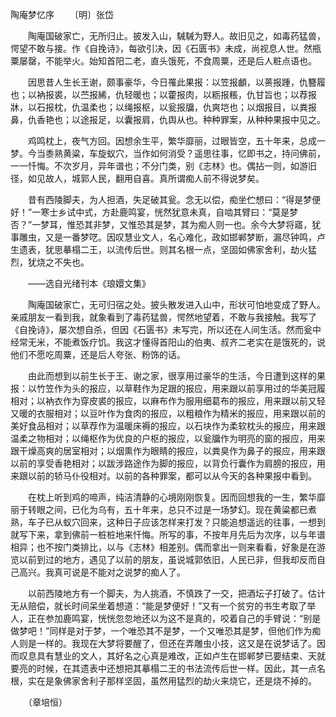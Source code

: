 陶庵梦忆序
　　〔明〕张岱 

　　陶庵国破家亡，无所归止。披发入山，駴駴为野人。故旧见之，如毒药猛兽，愕望不敢与接。作《自挽诗》，每欲引决，因《石匮书》未成，尚视息人世。然瓶粟屡罄，不能举火。始知首阳二老，直头饿死，不食周粟，还是后人粧点语也。

　　因思昔人生长王谢，颇事豪华，今日罹此果报：以笠报顱，以蒉报踵，仇簪履也；以衲报裘，以苎报絺，仇轻暖也；以藿报肉，以粝报粻，仇甘旨也；以荐报牀，以石报枕，仇温柔也；以绳报枢，以瓮报牖，仇爽垲也；以烟报目，以粪报鼻，仇香艳也；以途报足，以囊报肩，仇舆从也。种种罪案，从种种果报中见之。

　　鸡鸣枕上，夜气方回。因想余生平，繁华靡丽，过眼皆空，五十年来，总成一梦。今当黍熟黄粱，车旋蚁穴，当作如何消受？遥思往事，忆即书之，持问佛前，一一忏悔。不次岁月，异年谱也；不分门类，别《志林》也。偶拈一则，如游旧径，如见故人，城郭人民，翻用自喜。真所谓痴人前不得说梦矣。

　　昔有西陵脚夫，为人担酒，失足破其瓮。念无以偿，痴坐伫想曰：“得是梦便好！”一寒士乡试中式，方赴鹿鸣宴，恍然犹意未真，自啮其臂曰：“莫是梦否？”一梦耳，惟恐其非梦，又惟恐其是梦，其为痴人则一也。余今大梦将寤，犹事雕虫，又是一番梦呓。因叹慧业文人，名心难化，政如邯郸梦断，漏尽钟鸣，卢生遗表，犹思摹榻二王，以流传后世。则其名根一点，坚固如佛家舍利，劫火猛烈，犹烧之不失也。

　　——选自光绪刊本《琅嬛文集》　　

　　陶庵国破家亡，无可归宿之处。披头散发进入山中，形状可怕地变成了野人。亲戚朋友一看到我，就象看到了毒药猛兽，愕然地望着，不敢与我接触。我写了《自挽诗》，屡次想自杀，但因《石匮书》未写完，所以还在人间生活。然而瓮中经常无米，不能煮饭疗饥。我这才懂得首阳山的伯夷、叔齐二老实在是饿死的，说他们不愿吃周粟，还是后人夸张、粉饰的话。

　　由此而想到以前生长于王、谢之家，很享用过豪华的生活，今日遭到这样的果报：以竹笠作为头的报应，以草鞋作为足跟的报应，用来跟以前享用过的华美冠履相对；以衲衣作为穿皮裘的报应，以麻布作为服用细葛布的报应，用来跟以前又轻又暖的衣服相对；以豆叶作为食肉的报应，以粗粮作为精米的报应，用来跟以前的美好食品相对；以草荐作为温暖床褥的报应，以石块作为柔软枕头的报应，用来跟温柔之物相对；以绳枢作为优良的户枢的报应，以瓮牖作为明亮的窗的报应，用来跟干燥高爽的居室相对；以烟熏作为眼睛的报应，以粪臭作为鼻子的报应，用来跟以前的享受香艳相对；以跋涉路途作为脚的报应，以背负行囊作为肩膀的报应，用来跟以前的轿马仆役相对。以前的各种罪案，都可以从今天的各种果报中看到。

　　在枕上听到鸡的啼声，纯洁清静的心境刚刚恢复。因而回想我的一生，繁华靡丽于转眼之间，已化为乌有，五十年来，总只不过是一场梦幻。现在黄粱都已煮熟，车子已从蚁穴回来，这种日子应该怎样来打发？只能追想遥远的往事，一想到就写下来，拿到佛前一桩桩地来忏悔。所写的事，不按年月先后为次序，以与年谱相异；也不按门类排比，以与《志林》相差别。偶而拿出一则来看看，好象是在游览以前到过的地方，遇见了以前的朋友，虽说城郭依旧，人民已非，但我却反而自己高兴。我真可说是不能对之说梦的痴人了。

　　以前西陵地方有一个脚夫，为人挑酒，不慎跌了一交，把酒坛子打破了。估计无从赔偿，就长时间呆坐着想道：“能是梦便好！”又有一个贫穷的书生考取了举人，正在参加鹿鸣宴，恍恍忽忽地还以为这不是真的，咬着自己的手臂说：“别是做梦吧！”同样是对于梦，一个唯恐其不是梦，一个又唯恐其是梦，但他们作为痴人则是一样的。我现在大梦将要醒了，但还在弄雕虫小技，这又是在说梦话了。因而叹息具有慧业的文人，其好名之心真是难改，正如卢生在邯郸梦已要结束、天就要亮的时候，在其遗表中还想把其摹榻二王的书法流传后世一样。因此，其一点名根，实在是象佛家舍利子那样坚固，虽然用猛烈的劫火来烧它，还是烧不掉的。

　　（章培恒） 


